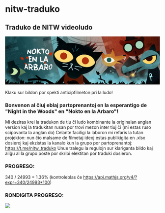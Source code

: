 # nitw-traduko
## Traduko de NITW videoludo

[![video](https://github.com/vadimfedulov035/nitw-traduko/raw/main/cover.png)](https://www.youtube.com/watch?v=u17kM8oSz3k)

Klaku sur bildon por spekti anticipfilmeton pri la ludo!

### Bonvenon al ĉiuj eblaj partoprenantoj en la esperantigo de "Night in the Woods" en "Nokto en la Arbaro"!

Mi deziras krei la tradukon de tiu ĉi ludo kombinante la originalan anglan version kaj la tradukitan rusan por trovi mezon inter tiuj ĉi (mi estas ruso scipovanta la anglan do)
Celante faciligi la laboron mi refaris la tutan projekton: nun ĉio malsame de filmetaj ideoj estas publikigita en .xlsx dosieroj kaj ekzistas la kanalo kun la grupo por
partoprenantoj: https://t.me/nitw_traduko Unue tralegu la regulojn sur klariganta bildo kaj aliĝu al la grupo poste por skribi elektitan por traduki dosieron.

### PROGRESO:

340 / 24993 = 1.36% (kontroleblas ĉe https://api.mathjs.org/v4/?expr=340/24993*100)

### RONDIGITA PROGRESO:

![](https://geps.dev/progress/1)